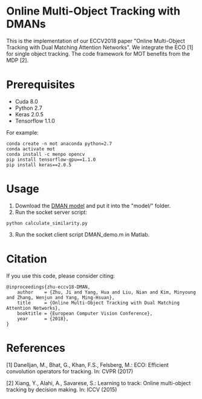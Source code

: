 # Online Multi-Object Tracking with DMANs

This is the implementation of our ECCV2018 paper "Online Multi-Object Tracking with Dual Matching Attention Networks". We integrate the ECO [1] for single object tracking. The code framework for MOT benefits from the MDP [2].

# Prerequisites
- Cuda 8.0
- Python 2.7
- Keras 2.0.5
- Tensorflow 1.1.0

For example:
<pre><code>conda create -n mot anaconda python=2.7
conda activate mot
conda install -c menpo opencv
pip install tensorflow-gpu==1.1.0
pip install keras==2.0.5
</code></pre>

# Usage
1. Download the [DMAN model](https://zhiyanapp-build-release.oss-cn-shanghai.aliyuncs.com/zhuji_file/spatial_temporal_attention_model.h5) and put it into the "model/" folder.
2. Run the socket server script:
<pre><code>python calculate_similarity.py
</code></pre>
3. Run the socket client script DMAN_demo.m in Matlab.
# Citation

If you use this code, please consider citing:

<pre><code>@inproceedings{zhu-eccv18-DMAN,
    author    = {Zhu, Ji and Yang, Hua and Liu, Nian and Kim, Minyoung and Zhang, Wenjun and Yang, Ming-Hsuan},
    title     = {Online Multi-Object Tracking with Dual Matching Attention Networks},
    booktitle = {European Computer Vision Conference},
    year      = {2018},
}
</code></pre>

# References
[1] Danelljan, M., Bhat, G., Khan, F.S., Felsberg, M.: ECO: Efficient convolution operators for tracking. In: CVPR (2017)

[2] Xiang, Y., Alahi, A., Savarese, S.: Learning to track: Online multi-object tracking by decision making. In: ICCV (2015)
